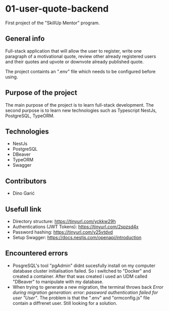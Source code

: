 # 01-user-quote-backend
First project of the "SkillUp Mentor" program.

## General info
Full-stack application that will allow the user to register, write one paragraph of a motivational quote, review other already registered users and their quotes and upvote or downvote already published quote.

The project containts an ".env" file which needs to be configured before using. 

## Purpose of the project
The main purpose of the project is to learn full-stack development. The second purpose is to learn new technologies such as Typescript NestJs, PostgreSQL, TypeORM.

## Technologies
- NestJs
- PostgreSQL
- DBeaver
- TypeORM
- Swagger

## Contributors
- Dino Garić

## Usefull link
- Directory structure: https://tinyurl.com/yckkw29h
- Authentications (JWT Tokens): https://tinyurl.com/2spzsd4x
- Password hashing: https://tinyurl.com/y25vtdvd
- Setup Swagger: https://docs.nestjs.com/openapi/introduction

## Encountered errors
- PosgreSQL's tool "pgAdmin" didnt sucesfully install on my computer database cluster initialisation failed. So i switched to "Docker" and created a container. After that was created i used an UDM called "DBeaver" to manipulate with my database.
- When trying to generate a new migration, the terminal throws back *Error during migration generation: error: password authentication failed for user "User"*. The problem is that the ".env" and "ormconfig.js" file contain a diffrenet user. Still looking for a solution.

